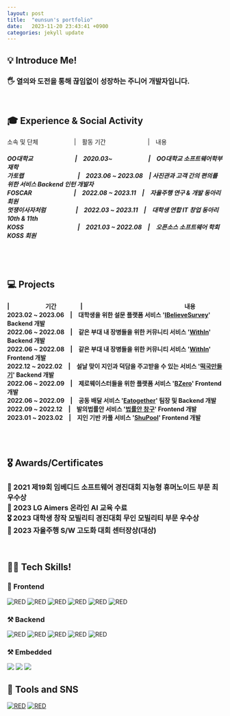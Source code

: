 ```yaml
---
layout: post
title:  "eunsun's portfolio"
date:   2023-11-20 23:43:41 +0900
categories: jekyll update
---
```

<h2>💡 Introduce Me!  </h2>
<!-- **Introduce Me!** -->
<h3>🖐 열의와 도전을 통해 끊임없이 성장하는 주니어 개발자입니다.</h3>
<br/>
<h2>🎓 Experience & Social Activity</h2>
<!-- **Experience & Social Activity** -->
소속 및 단체　　　　　　|　활동 기간　　　　　　　|　내용　　　　　　　　　　　　　　　　　　　　　　　　　　　　　　　
<br/>
<h5>
OO대학교　　　　　　　|　2020.03~　　　　　　|　OO대학교 소프트웨어학부 재학　　　　　　　　　　　　　　　　　　
<br/>
가토랩　　　　　　　　　|　2023.06 ~ 2023.08　| 사진관과 고객 간의 편의를 위한 서비스 Backend 인턴 개발자　
<br/>
FOSCAR　　　　　　　|　2022.08 ~ 2023.11　|　자율주행 연구 & 개발 동아리 회원　　　　　　　　　　　　　
<br/>
멋쟁이사자처럼　　　　　|　2022.03 ~ 2023.11　|　대학생 연합 IT 창업 동아리 10th & 11th　　　　　　　　　　
<br/>
KOSS　　　　　　　　　|　2021.03 ~ 2022.08　|　오픈소스 소프트웨어 학회 KOSS 회원　　　
</h5>　　　　　　　　　　　
<br/>
<br/>
<h2>💻 Projects</h2>
<!-- **Projects** -->
<h4>
|　　　　　　기간　　　　|　　　　　　　　　　　　　　　　　내용　　　　　　　　　　　　　　　　　　
<br/>
2023.02 ~ 2023.06　|　대학생을 위한 설문 플랫폼 서비스 '<a href="https://github.com/2023-AlphaProject/iBelieveSurvey_backend">IBelieveSurvey</a>' Backend 개발　
<br/>
2022.06 ~ 2022.08　|　같은 부대 내 장병들을 위한 커뮤니티 서비스 '<a href="https://github.com/Eun-sun-Lee/WithIn_back">WithIn</a>' Backend 개발　
<br/>
2022.06 ~ 2022.08　|　같은 부대 내 장병들을 위한 커뮤니티 서비스 '<a href="https://github.com/Eun-sun-Lee/WithIn_front">WithIn</a>' Frontend 개발　
<br/>
2022.12 ~ 2022.02　|　설날 맞이 지인과 덕담을 주고받을 수 있는 서비스 '<a href="https://github.com/Eun-sun-Lee/Making-Tteokguk-BE">떡국만들기</a>' Backend 개발　
<br/>
2022.06 ~ 2022.09　|　제로웨이스터들을 위한 플랫폼 서비스 '<a href="https://github.com/People-zero/Bzero">BZero</a>' Frontend 개발　
<br/>
2022.06 ~ 2022.09　|　공동 배달 서비스 '<a href="https://github.com/Eun-sun-Lee/eatogether">Eatogether</a>' 팀장 및 Backend 개발　
<br/>
2022.09 ~ 2022.12　|　발의법률안 서비스 '<a href="https://github.com/MopeTeam1/Nemsy_client">법률안 창구</a>' Frontend 개발
<br/>
2023.01 ~ 2023.02　|　지인 기반 카풀 서비스 '<a href="https://github.com/ShuPool/Shupool-frontend">ShuPool</a>' Frontend 개발　
</h4>
<br/>
<br/>
<h2>🎖️ Awards/Certificates</h2>
<!-- **Awards / Certificates** -->
<h3>
<d>🥇 2021 제19회 임베디드 소프트웨어 경진대회 지능형 휴머노이드 부문 최우수상</d>
<br/>
<d>📃 2023 LG Aimers 온라인 AI 교육 수료</d>
<br/>
<d>🎖 2023 대학생 창작 모빌리티 경진대회 무인 모빌리티 부문 우수상</d>
<br/>
<d>🥇 2023 자율주행 S/W 고도화 대회 센터장상(대상)</d>
</h3>
<br/>
<d></d>

<h2>👨‍💻 Tech Skills!  </h2>
<!-- **Tech Skil** -->
<h3> 📲 Frontend </h3>
<div>
<img alt="RED" src ="https://img.shields.io/badge/REACT-61DAFB.svg?&style=for-the-badge&logo=React&logoColor=white"/>
<img alt="RED" src ="https://img.shields.io/badge/JAVASCRIPT-F7DF1E.svg?&style=for-the-badge&logo=JavaScript&logoColor=white"/>
<img alt="RED" src ="https://img.shields.io/badge/HTML5-E34F26.svg?&style=for-the-badge&logo=CSS3&logoColor=white"/>
<img alt="RED" src ="https://img.shields.io/badge/CSS3-1572B6.svg?&style=for-the-badge&logo=HTML5&logoColor=white"/>
<img alt="RED" src ="https://img.shields.io/badge/REACT NATIVE-3655FF.svg?&style=for-the-badge&logo=React&logoColor=white"/>
<img alt="RED" src ="https://img.shields.io/badge/Android Studio-3DDC84.svg?&style=for-the-badge&logo=Android&logoColor=white"/>
</div>

<h3>⚒ Backend </h3>
<div>
<img alt="RED" src ="https://img.shields.io/badge/Python-blue.svg?&style=for-the-badge&logo=Python&logoColor=white"/>
<img alt="RED" src ="https://img.shields.io/badge/Django-092E20.svg?&style=for-the-badge&logo=Django&logoColor=white"/>
  <img alt="RED" src ="https://img.shields.io/badge/JAVA-004027.svg?&style=for-the-badge&logo=Jameson&logoColor=white"/>
<img alt="RED" src ="https://img.shields.io/badge/SPRING-6DB33F.svg?&style=for-the-badge&logo=Spring&logoColor=white"/>
<img alt="RED" src ="https://img.shields.io/badge/MySQL-4479A1.svg?&style=for-the-badge&logo=MYSQL&logoColor=white"/>

<h3>⚒ Embedded </h3>
<img src="https://img.shields.io/badge/ROS-22314E?style=flat-square&logo=ROS&logoColor=white"/></a>
<img src="https://img.shields.io/badge/Linux-FCC624?style=flat-square&logo=Linux&logoColor=black"/></a>
<img src="https://img.shields.io/badge/C++-00599C?style=flat-square&logo=C%2B%2B&logoColor=white"/></a> 

</div>
<h2>📝 Tools and SNS </h2>
<div>
 <a href="https://esssun.tistory.com/"><img alt="RED" src ="https://img.shields.io/badge/Tistory-FF6600.svg?&style=for-the-badge&logo=Tistory&logoColor=white"/></a>
<a href="https://github.com/Eun-sun-Lee/"><img alt="RED" src ="https://img.shields.io/badge/Github-181717.svg?&style=for-the-badge&logo=GitHub&logoColor=white"/></a>

</div><br/>